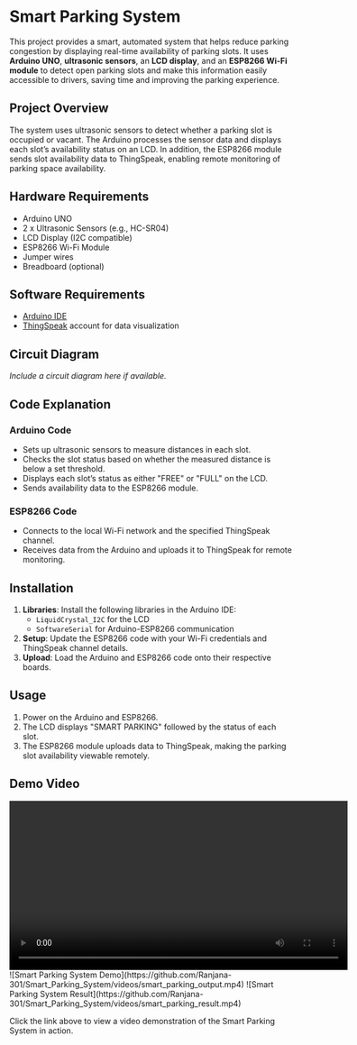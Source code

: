 # Smart Parking System

This project provides a smart, automated system that helps reduce parking congestion by displaying real-time availability of parking slots. It uses **Arduino UNO**, **ultrasonic sensors**, an **LCD display**, and an **ESP8266 Wi-Fi module** to detect open parking slots and make this information easily accessible to drivers, saving time and improving the parking experience.

## Project Overview
The system uses ultrasonic sensors to detect whether a parking slot is occupied or vacant. The Arduino processes the sensor data and displays each slot’s availability status on an LCD. In addition, the ESP8266 module sends slot availability data to ThingSpeak, enabling remote monitoring of parking space availability.

## Hardware Requirements
- Arduino UNO
- 2 x Ultrasonic Sensors (e.g., HC-SR04)
- LCD Display (I2C compatible)
- ESP8266 Wi-Fi Module
- Jumper wires
- Breadboard (optional)

## Software Requirements
- [Arduino IDE](https://www.arduino.cc/en/software)
- [ThingSpeak](https://thingspeak.com/) account for data visualization

## Circuit Diagram
*Include a circuit diagram here if available.*

## Code Explanation

### Arduino Code
- Sets up ultrasonic sensors to measure distances in each slot.
- Checks the slot status based on whether the measured distance is below a set threshold.
- Displays each slot’s status as either "FREE" or "FULL" on the LCD.
- Sends availability data to the ESP8266 module.

### ESP8266 Code
- Connects to the local Wi-Fi network and the specified ThingSpeak channel.
- Receives data from the Arduino and uploads it to ThingSpeak for remote monitoring.

## Installation
1. **Libraries**: Install the following libraries in the Arduino IDE:
   - `LiquidCrystal_I2C` for the LCD
   - `SoftwareSerial` for Arduino-ESP8266 communication
2. **Setup**: Update the ESP8266 code with your Wi-Fi credentials and ThingSpeak channel details.
3. **Upload**: Load the Arduino and ESP8266 code onto their respective boards.

## Usage
1. Power on the Arduino and ESP8266.
2. The LCD displays "SMART PARKING" followed by the status of each slot.
3. The ESP8266 module uploads data to ThingSpeak, making the parking slot availability viewable remotely.

## Demo Video
<video width="600" controls>
  <source src="https://github.com/Ranjana-301/Smart_Parking_System/output.mp4" type="video/mp4">
  Your browser does not support the video tag.
</video>
![Smart Parking System Demo](https://github.com/Ranjana-301/Smart_Parking_System/videos/smart_parking_output.mp4)
![Smart Parking System Result](https://github.com/Ranjana-301/Smart_Parking_System/videos/smart_parking_result.mp4)

Click the link above to view a video demonstration of the Smart Parking System in action.

